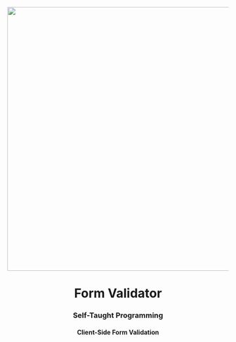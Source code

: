 <h1 align="center">
<br>
  <img src="img/JS_logo.png" width="600">
  <br>
    <br>
  Form Validator
  <br>
</h1>

<h3 align="center">Self-Taught Programming</h3>

<h4 align="center">Client-Side Form Validation</h4>
